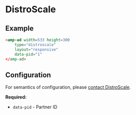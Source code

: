 <!---
Copyright 2016 The AMP HTML Authors. All Rights Reserved.

Licensed under the Apache License, Version 2.0 (the "License");
you may not use this file except in compliance with the License.
You may obtain a copy of the License at

      http://www.apache.org/licenses/LICENSE-2.0

Unless required by applicable law or agreed to in writing, software
distributed under the License is distributed on an "AS-IS" BASIS,
WITHOUT WARRANTIES OR CONDITIONS OF ANY KIND, either express or implied.
See the License for the specific language governing permissions and
limitations under the License.
-->

# DistroScale

## Example

```html
<amp-ad width=533 height=300
    type="distroscale"
    layout="responsive"
    data-pid="1"
</amp-ad>
```

## Configuration

For semantics of configuration, please [contact DistroScale](http://www.distroscale.com).

__Required:__

- `data-pid` - Partner ID
